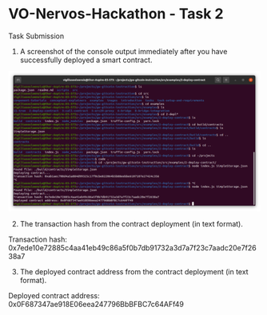 # VO-Nervos-Hackathon - Task 2
Task Submission
1. A screenshot of the console output immediately after you have successfully deployed a smart contract.

![Smart Contract](SmartContract.png "Screenshot of smart contract")


2. The transaction hash from the contract deployment (in text format).

Transaction hash: 0x7ede10e72885c4aa41eb49c86a5f0b7db91732a3d7a7f23c7aadc20e7f2638a7


3. The deployed contract address from the contract deployment (in text format).

Deployed contract address: 0x0F687347ae918E06eea247796BbBFBC7c64AFf49
